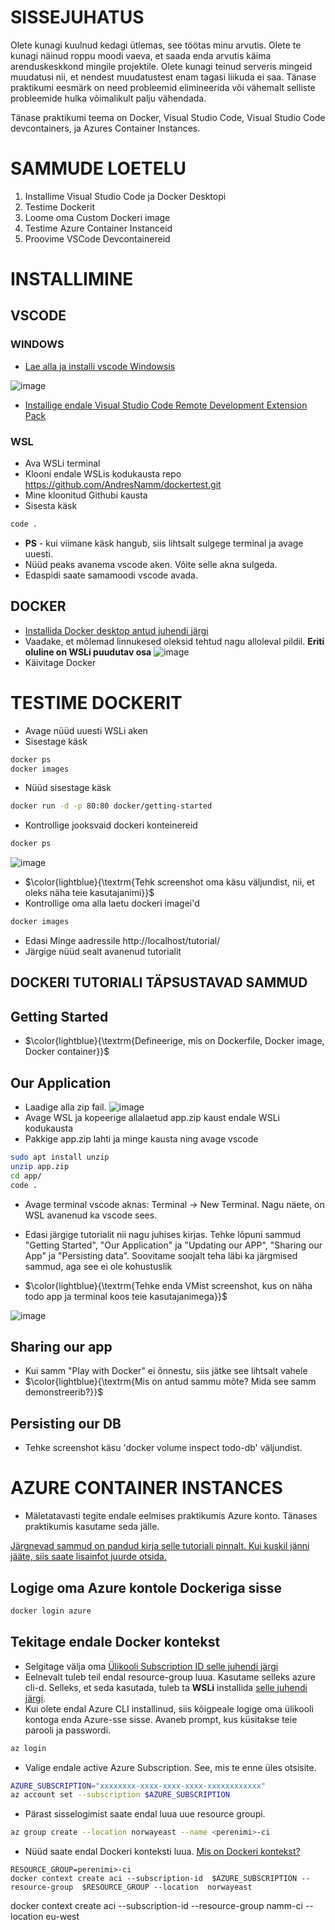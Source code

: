 # SISSEJUHATUS 

Olete kunagi kuulnud kedagi ütlemas, see töötas minu arvutis. Olete te kunagi näinud roppu moodi vaeva, et saada enda arvutis käima arenduskeskkond mingile projektile. 
Olete kunagi teinud serveris mingeid muudatusi nii, et nendest muudatustest enam tagasi liikuda ei saa. Tänase praktikumi eesmärk on need probleemid elimineerida või vähemalt selliste probleemide hulka võimalikult palju vähendada. 

Tänase praktikumi teema on Docker, Visual Studio Code, Visual Studio Code devcontainers, ja Azures Container Instances. 



# SAMMUDE LOETELU 


1. Installime Visual Studio Code ja Docker Desktopi
2. Testime Dockerit
3. Loome oma Custom Dockeri image 
5. Testime Azure Container Instanceid
6. Proovime VSCode Devcontainereid



# INSTALLIMINE 

## VSCODE 


### WINDOWS

+ [Lae alla ja installi vscode Windowsis](https://code.visualstudio.com/)

![image](https://user-images.githubusercontent.com/21141607/199066212-7d612dd1-2674-4840-aeb7-9b6905cc49ee.png)

+ [Installige endale Visual Studio Code Remote Development Extension Pack](https://marketplace.visualstudio.com/items?itemName=ms-vscode-remote.vscode-remote-extensionpack)

### WSL 

+ Ava WSLi terminal
+ Klooni endale WSLis kodukausta repo https://github.com/AndresNamm/dockertest.git
+ Mine kloonitud Githubi kausta 
+ Sisesta käsk 
~~~sh
code .
~~~
+ **PS** - kui viimane käsk hangub, siis lihtsalt sulgege terminal ja avage uuesti. 
+ Nüüd peaks avanema vscode aken. Võite selle akna sulgeda. 
+ Edaspidi saate samamoodi vscode avada. 

## DOCKER 

+ [Installida Docker desktop antud juhendi järgi](https://docs.docker.com/desktop/install/windows-install/)
+ Vaadake, et mõlemad linnukesed oleksid tehtud nagu alloleval pildil. **Eriti oluline on WSLi puudutav osa**
![image](https://user-images.githubusercontent.com/21141607/199082608-c1d0aca8-67ec-4394-8a2b-ae3f56344f86.png)
+ Käivitage Docker 


# TESTIME DOCKERIT 

+ Avage nüüd uuesti WSLi aken 
+ Sisestage käsk
~~~sh
docker ps
docker images 
~~~
+ Nüüd sisestage käsk
~~~sh
docker run -d -p 80:80 docker/getting-started
~~~~
+ Kontrollige jooksvaid dockeri konteinereid
~~~sh
docker ps
~~~
![image](https://user-images.githubusercontent.com/21141607/199088747-d6e543f0-e2fe-4838-a966-b27d96374002.png)
+ $\color{lightblue}{\textrm{Tehk screenshot oma käsu väljundist, nii, et oleks näha teie kasutajanimi}}$
+ Kontrollige oma alla laetu dockeri imagei'd 
~~~sh
docker images
~~~


+ Edasi Minge aadressile http://localhost/tutorial/
+ Järgige nüüd sealt avanenud tutorialit

## DOCKERI TUTORIALI TÄPSUSTAVAD SAMMUD 

## Getting Started

+ $\color{lightblue}{\textrm{Defineerige, mis on Dockerfile, Docker image, Docker container}}$

## Our Application

+ Laadige alla zip fail. 
![image](https://user-images.githubusercontent.com/21141607/199086224-ad1b694b-d794-4238-a28c-187a3c2f8f01.png)
+ Avage WSL ja kopeerige allalaetud app.zip kaust endale WSLi kodukausta 
+ Pakkige app.zip lahti ja minge kausta ning avage vscode

~~~sh
sudo apt install unzip
unzip app.zip
cd app/
code .
~~~
+ Avage terminal vscode aknas: Terminal -> New Terminal. Nagu näete, on WSL avanenud ka vscode sees.
+ Edasi järgige tutorialit nii nagu juhises kirjas. Tehke lõpuni sammud "Getting Started", "Our Application" ja "Updating our APP", "Sharing our App" ja "Persisting data". Soovitame soojalt teha läbi ka järgmised sammud, aga see ei ole kohustuslik

+ $\color{lightblue}{\textrm{Tehke enda VMist screenshot, kus on näha todo app ja terminal koos teie kasutajanimega}}$
 

![image](https://user-images.githubusercontent.com/21141607/199090984-6bba50ea-3b91-46aa-babd-38b71c15b72c.png)



## Sharing our app

+ Kui samm "Play with Docker" ei õnnestu, siis jätke see lihtsalt vahele
+ $\color{lightblue}{\textrm{Mis on antud sammu mõte? Mida see samm demonstreerib?}}$


## Persisting our DB

+ Tehke screenshot käsu 'docker volume inspect todo-db' väljundist.

# AZURE CONTAINER INSTANCES

+ Mäletatavasti tegite endale eelmises praktikumis Azure konto. Tänases praktikumis kasutame seda jälle. 


[Järgnevad sammud on pandud kirja selle tutoriali pinnalt. Kui kuskil jänni jääte, siis saate lisainfot juurde otsida.](https://docs.docker.com/cloud/aci-integration/)

## Logige oma Azure kontole Dockeriga sisse

~~~sh
docker login azure
~~~


## Tekitage endale Docker kontekst

+ Selgitage välja oma [Ülikooli Subscription ID selle juhendi järgi](https://learn.microsoft.com/en-us/azure/azure-portal/get-subscription-tenant-id)
+ Eelnevalt tuleb teil endal resource-group luua. Kasutame selleks azure cli-d. Selleks, et seda kasutada, tuleb ta **WSLi** installida [selle juhendi järgi](https://learn.microsoft.com/en-us/cli/azure/install-azure-cli-linux?source=recommendations&pivots=apt). 
+ Kui olete endal Azure CLI installinud, siis kõigpeale logige oma ülikooli kontoga enda Azure-sse sisse. Avaneb prompt, kus küsitakse teie parooli ja passwordi. 
~~~sh
az login
~~~
+ Valige endale active Azure Subscription. See, mis te enne üles otsisite.
~~~sh
AZURE_SUBSCRIPTION="xxxxxxxx-xxxx-xxxx-xxxx-xxxxxxxxxxxx"
az account set --subscription $AZURE_SUBSCRIPTION
~~~~
+ Pärast sisselogimist saate endal luua uue resource groupi.
~~~sh
az group create --location norwayeast --name <perenimi>-ci
~~~

+ Nüüd saate endal Dockeri konteksti luua. [Mis on Dockeri kontekst?](https://docs.docker.com/engine/context/working-with-contexts/)
~~~
RESOURCE_GROUP=perenimi>-ci
docker context create aci --subscription-id  $AZURE_SUBSCRIPTION --resource-group  $RESOURCE_GROUP --location  norwayeast
~~~


docker context create aci --subscription-id   --resource-group  namm-ci --location  eu-west

## 




